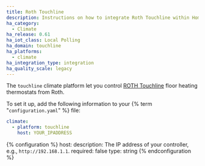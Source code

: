 ```yaml
---
title: Roth Touchline
description: Instructions on how to integrate Roth Touchline within Home Assistant.
ha_category:
  - Climate
ha_release: 0.61
ha_iot_class: Local Polling
ha_domain: touchline
ha_platforms:
  - climate
ha_integration_type: integration
ha_quality_scale: legacy
---
```


The `touchline` climate platform let you control [ROTH Touchline](https://www.roth-uk.com/en/roth-touchline.htm) floor heating thermostats from Roth.

To set it up, add the following information to your {% term "`configuration.yaml`" %} file:

```yaml
climate:
  - platform: touchline
    host: YOUR_IPADDRESS
```

{% configuration %}
host:
  description: The IP address of your controller, e.g., `http://192.168.1.1`.
  required: false
  type: string
{% endconfiguration %}
